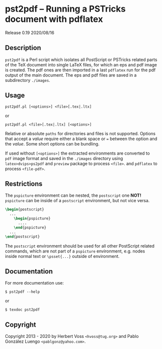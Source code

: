 # pst2pdf &ndash; Running a PSTricks document with pdflatex

Release 0.19 2020/08/16

## Description

`pst2pdf` is a Perl script which isolates all PostScript or
PSTricks related parts of the TeX document into single
LaTeX files, for which an eps and pdf image is created.
The pdf ones are then imported in a last `pdflatex` run
for the pdf output of the main document. The eps and
pdf files are saved in a subdirectory `./images`.

## Usage

```
pst2pdf.pl [<options>] <file>[.tex|.ltx]
```

or

```
pst2pdf.pl <file>[.tex|.ltx] [<options>]
```

Relative or absolute `paths` for directories and files is not supported. Options that accept a _value_ require either a blank
space or `=` between the option and the _value_. Some short options can be bundling.

If used without `[<options>]` the extracted environments are converted to `pdf` image format
and saved in the `./images` directory using `latex>dvips>ps2pdf` and `preview` package to process `<file>`.
and `pdflatex` to process `<file-pdf>`.

## Restrictions

The `pspicture` environment can be nested, the `postscript` one **NOT!**
`pspicture` can be inside of a `postscript` environment, but
not vice versa.

```latex
\begin{postscript}
  ...
    \begin{pspicture}
      ....
    \end{pspicture}
  ...
\end{postscript}
```

The `postscript` environment should be used for all other
PostScript related commands, which are not part of
a `pspicture` environment, e.g. nodes inside normal text or `\psset{...}` outside of environment.

## Documentation

For more documentation use:

```
$ pst2pdf --help
```

or

```
$ texdoc pst2pdf
```

## Copyright

Copyright 2013 - 2020 by Herbert Voss `<hvoss@tug.org>` and Pablo González Luengo `<pablgonz@yahoo.com>`.
